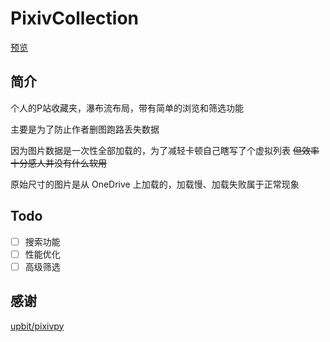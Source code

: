 # PixivCollection

[预览](https://pixiv.orilight.top/)

## 简介

个人的P站收藏夹，瀑布流布局，带有简单的浏览和筛选功能

主要是为了防止作者删图跑路丢失数据

因为图片数据是一次性全部加载的，为了减轻卡顿自己瞎写了个虚拟列表 ~~但效率十分感人并没有什么软用~~

原始尺寸的图片是从 OneDrive 上加载的，加载慢、加载失败属于正常现象

## Todo

- [ ] 搜索功能
- [ ] 性能优化
- [ ] 高级筛选

## 感谢

[upbit/pixivpy](https://github.com/upbit/pixivpy)

